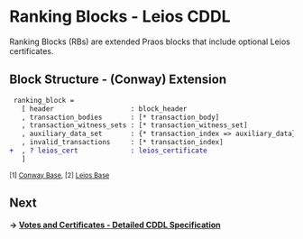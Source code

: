 # Ranking Blocks - Leios CDDL

Ranking Blocks (RBs) are extended Praos blocks that include optional Leios certificates.

## Block Structure - (Conway) Extension

```diff
 ranking_block =
   [ header                   : block_header
   , transaction_bodies       : [* transaction_body]
   , transaction_witness_sets : [* transaction_witness_set]
   , auxiliary_data_set       : {* transaction_index => auxiliary_data}
   , invalid_transactions     : [* transaction_index]
+  , ? leios_cert             : leios_certificate
   ]
```
<sub>[1] [Conway Base](https://github.com/IntersectMBO/cardano-ledger/blob/master/eras/conway/impl/cddl-files/conway.cddl#L8-L14), [2] [Leios Base](https://github.com/input-output-hk/ouroboros-leios-formal-spec/blob/main/formal-spec/Leios/Base.agda#L21-L22)</sub>

## Next
**→ [Votes and Certificates - Detailed CDDL Specification](votes-certificates.md)**
